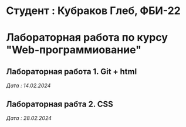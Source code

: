 # Студент : Кубраков Глеб, ФБИ-22

# Лабораторная работа по курсу "Web-программиование"

## Лабораторная работа 1. Git + html
*Дата : 14.02.2024* 
 ## Лабораторная рабта 2. CSS
*Дата : 28.02.2024* 